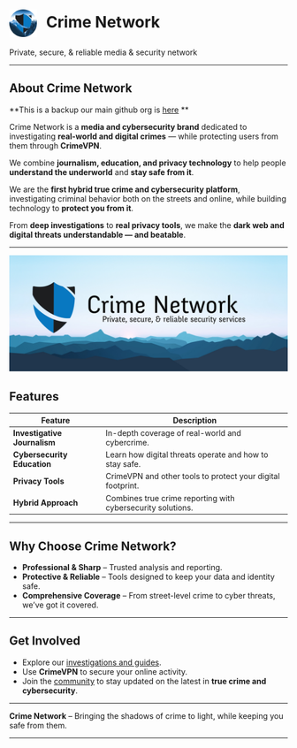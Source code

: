 <h1>
  <img src="https://github.com/CrimeNetwork/Assets/blob/main/Logos-Favicons/Logos/Rounded/TealBlack%20Round.png?raw=true" width="50" height="50" style="vertical-align: middle; margin-right: 10px;" />
  Crime Network
</h1>

Private, secure, & reliable media & security network

---

## About Crime Network
**This is a backup our main github org is [here](https://github.com/CrimeNetwork) **

Crime Network is a **media and cybersecurity brand** dedicated to investigating **real-world and digital crimes** — while protecting users from them through **CrimeVPN**.  

We combine **journalism, education, and privacy technology** to help people **understand the underworld** and **stay safe from it**.  

We are the **first hybrid true crime and cybersecurity platform**, investigating criminal behavior both on the streets and online, while building technology to **protect you from it**.  

From **deep investigations** to **real privacy tools**, we make the **dark web and digital threats understandable — and beatable**.

---
![Crime Network Logo](https://github.com/Crime-Network/Assets/blob/main/Crime%20Banners/teal/banner2.png?raw=true)  


## Features
| Feature | Description |
|---------|-------------|
| **Investigative Journalism** | In-depth coverage of real-world and cybercrime. |
| **Cybersecurity Education** | Learn how digital threats operate and how to stay safe. |
| **Privacy Tools** | CrimeVPN and other tools to protect your digital footprint. |
| **Hybrid Approach** | Combines true crime reporting with cybersecurity solutions. |

---

## Why Choose Crime Network?
- **Professional & Sharp** – Trusted analysis and reporting.  
- **Protective & Reliable** – Tools designed to keep your data and identity safe.  
- **Comprehensive Coverage** – From street-level crime to cyber threats, we’ve got it covered.  

---

## Get Involved
- Explore our [investigations and guides](#).  
- Use **CrimeVPN** to secure your online activity.  
- Join the [community](#) to stay updated on the latest in **true crime and cybersecurity**.

---

**Crime Network** – Bringing the shadows of crime to light, while keeping you safe from them.

---
